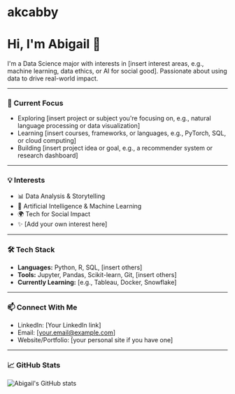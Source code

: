 # akcabby  
# Hi, I'm Abigail 👋

I'm a Data Science major with interests in [insert interest areas, e.g., machine learning, data ethics, or AI for social good]. Passionate about using data to drive real-world impact.

---

### 🧠 Current Focus

- Exploring [insert project or subject you're focusing on, e.g., natural language processing or data visualization]
- Learning [insert courses, frameworks, or languages, e.g., PyTorch, SQL, or cloud computing]
- Building [insert project idea or goal, e.g., a recommender system or research dashboard]

---

### 💡 Interests

- 📊 Data Analysis & Storytelling  
- 🤖 Artificial Intelligence & Machine Learning  
- 🌍 Tech for Social Impact  
- ✨ [Add your own interest here]

---

### 🛠 Tech Stack

- **Languages:** Python, R, SQL, [insert others]  
- **Tools:** Jupyter, Pandas, Scikit-learn, Git, [insert others]  
- **Currently Learning:** [e.g., Tableau, Docker, Snowflake]

---

### 📫 Connect With Me

- LinkedIn: [Your LinkedIn link]  
- Email: [your.email@example.com]  
- Website/Portfolio: [your personal site if you have one]

---

### 📈 GitHub Stats

![Abigail's GitHub stats](https://github-readme-stats.vercel.app/api?username=YourGitHubUsername&show_icons=true&theme=default)

